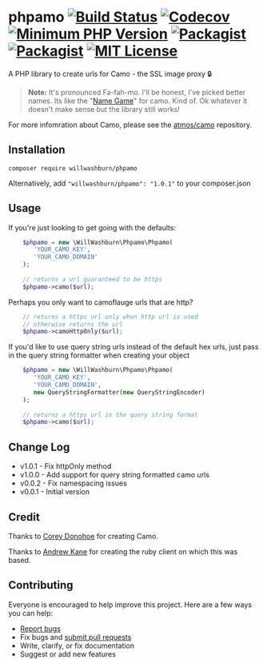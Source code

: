 # phpamo [![Build Status](https://travis-ci.org/willwashburn/phpamo.svg)](https://travis-ci.org/willwashburn/phpamo) [![Codecov](https://img.shields.io/codecov/c/github/willwashburn/phpamo.svg?maxAge=2592000&style=flat-square)](https://codecov.io/gh/willwashburn/phpamo) [![Minimum PHP Version](https://img.shields.io/badge/php-%3E%3D%205.4-8892BF.svg?style=flat-square)](https://php.net/) [![Packagist](https://img.shields.io/packagist/dt/willwashburn/phpamo.svg?style=flat-square)](https://packagist.org/packages/willwashburn/phpamo/stats) [![Packagist](https://img.shields.io/packagist/v/willwashburn/phpamo.svg?style=flat-square)](https://packagist.org/packages/willwashburn/phpamo) [![MIT License](https://img.shields.io/packagist/l/willwashburn/phpamo.svg?style=flat-square)](https://github.com/willwashburn/phpamo/blob/master/license.txt) 
A PHP library to create urls for Camo - the SSL image proxy :lock:

> **Note:** It's pronounced Fa-fah-mo. I'll be honest, I've picked better names. Its like the "[Name Game](https://en.wikipedia.org/wiki/The_Name_Game)" for camo. Kind of. Ok whatever it doesn't make sense but the library still works!

For more infomration about Camo, please see the [atmos/camo](https://github.com/atmos/camo) repository.

## Installation
```composer require willwashburn/phpamo```

Alternatively, add ```"willwashburn/phpamo": "1.0.1"``` to your composer.json

## Usage
If you're just looking to get going with the defaults:
```PHP
    $phpamo = new \WillWashburn\Phpamo\Phpamo(
       'YOUR_CAMO_KEY',
       'YOUR_CAMO_DOMAIN'
    );
    
    // returns a url guaranteed to be https
    $phpamo->camo($url); 
```  

Perhaps you only want to camoflauge urls that are http?
```PHP
    // returns a https url only when http url is used
    // otherwise returns the url
    $phpamo->camoHttpOnly($url); 
```

If you'd like to use query string urls instead of the default hex urls, just 
pass in the query string formatter when creating your object

```PHP
    $phpamo = new \WillWashburn\Phpamo\Phpamo(
       'YOUR_CAMO_KEY',
       'YOUR_CAMO_DOMAIN',
       new QueryStringFormatter(new QueryStringEncoder)
    );
    
    // returns a https url in the query string format 
    $phpamo->camo($url); 
```

## Change Log

- v1.0.1 - Fix httpOnly method
- v1.0.0 - Add support for query string formatted camo urls
- v0.0.2 - Fix namespacing issues
- v0.0.1 - Initial version
  
## Credit

Thanks to [Corey Donohoe](https://github.com/atmos) for creating Camo.

Thanks to [Andrew Kane](https://github.com/ankane/camo/) for creating the ruby client on which this was based.

## Contributing

Everyone is encouraged to help improve this project. Here are a few ways you can help:

- [Report bugs](https://github.com/willwashburn/phpamo/issues)
- Fix bugs and [submit pull requests](https://github.com/willwashburn/phpamo/pulls)
- Write, clarify, or fix documentation
- Suggest or add new features
